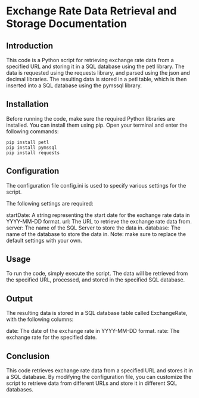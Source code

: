 # Exchange Rate Data Retrieval and Storage Documentation
## Introduction
This code is a Python script for retrieving exchange rate data from a specified URL and storing it in a SQL database using the petl library. The data is requested using the requests library, and parsed using the json and decimal libraries. The resulting data is stored in a petl table, which is then inserted into a SQL database using the pymssql library.

## Installation
Before running the code, make sure the required Python libraries are installed. You can install them using pip. Open your terminal and enter the following commands:


```
pip install petl
pip install pymssql
pip install requests
```
## Configuration
The configuration file config.ini is used to specify various settings for the script.

The following settings are required:

startDate: A string representing the start date for the exchange rate data in YYYY-MM-DD format.
url: The URL to retrieve the exchange rate data from.
server: The name of the SQL Server to store the data in.
database: The name of the database to store the data in.
Note: make sure to replace the default settings with your own.

## Usage
To run the code, simply execute the script. The data will be retrieved from the specified URL, processed, and stored in the specified SQL database.

## Output
The resulting data is stored in a SQL database table called ExchangeRate, with the following columns:

date: The date of the exchange rate in YYYY-MM-DD format.
rate: The exchange rate for the specified date.

## Conclusion
This code retrieves exchange rate data from a specified URL and stores it in a SQL database. By modifying the configuration file, you can customize the script to retrieve data from different URLs and store it in different SQL databases.
